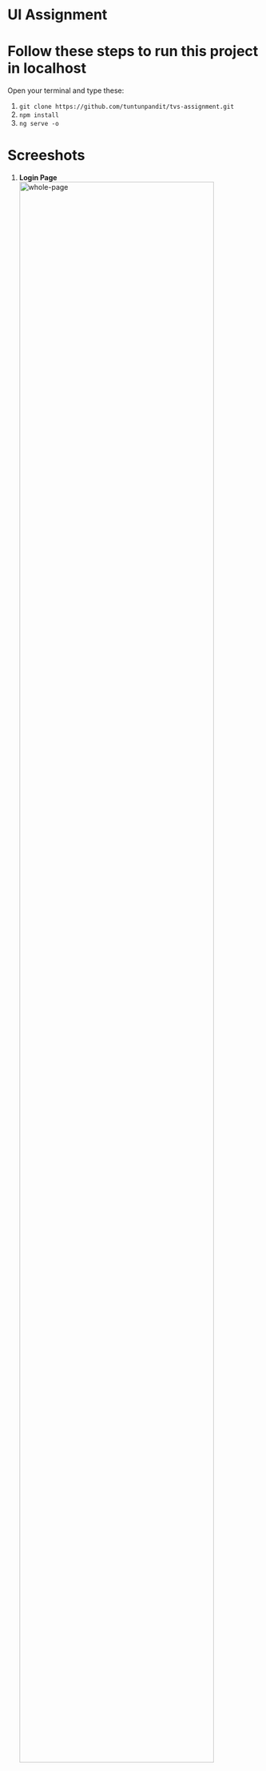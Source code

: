 
# UI Assignment

# Follow these steps to run this project in localhost

Open your terminal and type these:
1. `git clone https://github.com/tuntunpandit/tvs-assignment.git`
2. `npm install`
3. `ng serve -o`

# Screeshots

1. **Login Page**
    <div>
      <img src="iamges/all.png" width="90%" title="whole-page">
    </div>


